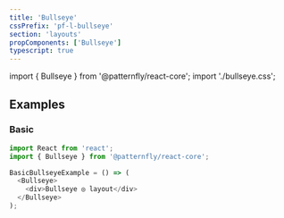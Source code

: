 ```yaml
---
title: 'Bullseye'
cssPrefix: 'pf-l-bullseye'
section: 'layouts'
propComponents: ['Bullseye']
typescript: true 
---
```


import { Bullseye } from '@patternfly/react-core';
import './bullseye.css';

## Examples
### Basic
```js
import React from 'react';
import { Bullseye } from '@patternfly/react-core';

BasicBullseyeExample = () => (
  <Bullseye>
    <div>Bullseye ◎ layout</div>
  </Bullseye>
);
```
